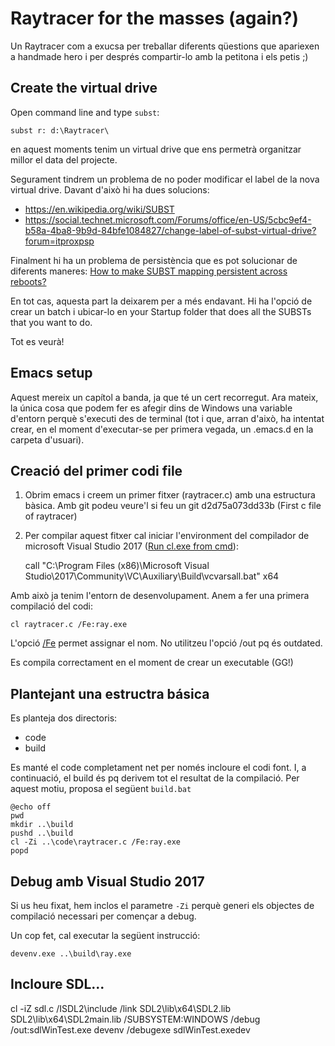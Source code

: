 

# Raytracer for the masses (again?)

Un Raytracer com a exucsa per treballar diferents qüestions que apariexen a handmade hero i per després compartir-lo amb la petitona i els petis ;)


## Create the virtual drive

Open command line and type `subst`:

    subst r: d:\Raytracer\

en aquest moments tenim un virtual drive que ens permetrà organitzar millor el data del projecte.


Segurament tindrem un problema de no poder modificar el label de la nova virtual drive. Davant d'això hi ha dues solucions:

* https://en.wikipedia.org/wiki/SUBST
* https://social.technet.microsoft.com/Forums/office/en-US/5cbc9ef4-b58a-4ba8-9b9d-84bfe1084827/change-label-of-subst-virtual-drive?forum=itproxpsp

Finalment hi ha un problema de persistència que es pot solucionar de diferents maneres: [
How to make SUBST mapping persistent across reboots?](https://superuser.com/questions/29072/how-to-make-subst-mapping-persistent-across-reboots)

En tot cas, aquesta part la deixarem per a més endavant. Hi ha l'opció de crear un batch i ubicar-lo en your Startup folder that does all the SUBSTs that you want to do.

Tot es veurà!

## Emacs setup

Aquest mereix un capítol a banda, ja que té un cert recorregut. Ara mateix, la única cosa que podem fer es afegir dins de Windows una variable d'entorn perquè s'executi des de terminal (tot i que, arran d'això, ha intentat crear, en el moment d'executar-se per primera vegada, un .emacs.d en la carpeta d'usuari).










## Creació del primer codi file

1. Obrim emacs i creem un primer fitxer (raytracer.c) amb una estructura bàsica. Amb git podeu veure'l si feu un git d2d75a073dd33b (First c file of raytracer)
2. Per compilar aquest fitxer cal iniciar l'environment del compilador de microsoft Visual Studio 2017 ([Run cl.exe from cmd](https://stackoverflow.com/questions/50830609/run-cl-exe-from-cmd)):


    call "C:\Program Files (x86)\Microsoft Visual Studio\2017\Community\VC\Auxiliary\Build\vcvarsall.bat" x64


Amb això ja tenim l'entorn de desenvolupament. Anem a fer una primera compilació del codi:

    cl raytracer.c /Fe:ray.exe

L'opció [/Fe](https://docs.microsoft.com/en-us/cpp/build/reference/fe-name-exe-file?view=vs-2017) permet assignar el nom. No utilitzeu l'opció /out pq és outdated.

Es compila correctament en el moment de crear un executable (GG!)

## Plantejant una estructra básica

Es planteja dos directoris:

* code
* build

Es manté el code completament net per només incloure el codi font. I, a continuació, el build és pq derivem tot el resultat de la compilació. Per aquest motiu, proposa el següent ``build.bat``

    @echo off
    pwd
    mkdir ..\build
    pushd ..\build
    cl -Zi ..\code\raytracer.c /Fe:ray.exe
    popd


## Debug amb Visual Studio 2017

Si us heu fixat, hem inclos el parametre ``-Zi`` perquè generi els objectes de compilació necessari per començar a debug.

Un cop fet, cal executar la següent instrucció:

    devenv.exe ..\build\ray.exe


## Incloure SDL...



cl -iZ sdl.c /ISDL2\include /link SDL2\lib\x64\SDL2.lib SDL2\lib\x64\SDL2main.lib /SUBSYSTEM:WINDOWS /debug /out:sdlWinTest.exe
    devenv /debugexe sdlWinTest.exedev

